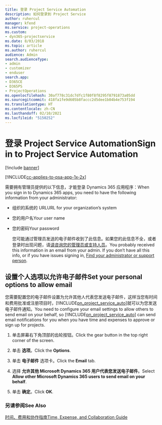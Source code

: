 ```yaml
---
title: 登录 Project Service Automation
description: 如何登录到 Project Service
author: ruhercul
manager: kfend
ms.service: project-operations
ms.custom:
- dyn365-projectservice
ms.date: 8/03/2018
ms.topic: article
ms.author: ruhercul
audience: Admin
search.audienceType:
- admin
- customizer
- enduser
search.app:
- D365CE
- D365PS
- ProjectOperations
ms.openlocfilehash: 30af778c31dc7dfc1f80f8f8295f8791873a05dd
ms.sourcegitcommit: 418fa1fe9d605b8faccc2d5dee1b04b4e753f194
ms.translationtype: HT
ms.contentlocale: zh-CN
ms.lasthandoff: 02/10/2021
ms.locfileid: "5150252"
---
```

# <a name="sign-in-to-project-service-automation"></a><span data-ttu-id="4d012-103">登录 Project Service Automation</span><span class="sxs-lookup"><span data-stu-id="4d012-103">Sign in to Project Service Automation</span></span>

[!include [banner](../includes/psa-now-project-operations.md)]

[!INCLUDE[cc-applies-to-psa-app-1x-2x](../includes/cc-applies-to-psa-app-1x-2x.md)]

<span data-ttu-id="4d012-104">需要拥有管理员提供的以下信息，才能登录 Dynamics 365 应用程序：</span><span class="sxs-lookup"><span data-stu-id="4d012-104">When you sign in to Dynamics 365 apps, you need to have the following information from your administrator:</span></span>  
  
- <span data-ttu-id="4d012-105">组织的系统的 URL</span><span class="sxs-lookup"><span data-stu-id="4d012-105">URL for your organization’s system</span></span>  
  
- <span data-ttu-id="4d012-106">您的用户名</span><span class="sxs-lookup"><span data-stu-id="4d012-106">Your user name</span></span>  
  
- <span data-ttu-id="4d012-107">您的密码</span><span class="sxs-lookup"><span data-stu-id="4d012-107">Your password</span></span>  
  
  <span data-ttu-id="4d012-108">您可能通过管理员发送的电子邮件收到了此信息。如果您的此信息不全，或者登录时出现问题，请[请咨询您的管理员或支持人员](https://docs.microsoft.com/dynamics365/customerengagement/on-premises/basics/find-administrator-support)。</span><span class="sxs-lookup"><span data-stu-id="4d012-108">You probably received this information in an email from your admin. If you don’t have all this info, or if you have issues signing in, [Find your administrator or support person](https://docs.microsoft.com/dynamics365/customerengagement/on-premises/basics/find-administrator-support).</span></span>  
  
## <a name="set-your-personal-options-to-allow-email"></a><span data-ttu-id="4d012-109">设置个人选项以允许电子邮件</span><span class="sxs-lookup"><span data-stu-id="4d012-109">Set your personal options to allow email</span></span>  
 <span data-ttu-id="4d012-110">您需要配置您的电子邮件设置为允许其他人代表您发送电子邮件，这样当您有时间和费用批准或注册项目时，[!INCLUDE[pn_project_service_auto](../includes/pn-project-service-auto.md)]就可以为您发送电子邮件通知。</span><span class="sxs-lookup"><span data-stu-id="4d012-110">You need to configure your email settings to allow others to send email on your behalf, so [!INCLUDE[pn_project_service_auto](../includes/pn-project-service-auto.md)] can send email notifications for you when you have time and expenses to approve or sign up for projects.</span></span>  
  
1.  <span data-ttu-id="4d012-111">单击屏幕右下角顶部的齿轮按钮。</span><span class="sxs-lookup"><span data-stu-id="4d012-111">Click the gear button in the top right corner of the screen.</span></span>  
  
2.  <span data-ttu-id="4d012-112">单击 **选项**。</span><span class="sxs-lookup"><span data-stu-id="4d012-112">Click the **Options**.</span></span>  
  
3.  <span data-ttu-id="4d012-113">单击 **电子邮件** 选项卡。</span><span class="sxs-lookup"><span data-stu-id="4d012-113">Click the **Email** tab.</span></span>  
  
4.  <span data-ttu-id="4d012-114">选择 **允许其他 Microsoft Dynamics 365 用户代表您发送电子邮件**。</span><span class="sxs-lookup"><span data-stu-id="4d012-114">Select **Allow other Microsoft Dynamics 365 users to send email on your behalf**.</span></span>  
  
5.  <span data-ttu-id="4d012-115">单击 **确定**。</span><span class="sxs-lookup"><span data-stu-id="4d012-115">Click **OK**.</span></span>  
  
### <a name="see-also"></a><span data-ttu-id="4d012-116">另请参阅</span><span class="sxs-lookup"><span data-stu-id="4d012-116">See Also</span></span>  
 [<span data-ttu-id="4d012-117">时间、费用和协作指南</span><span class="sxs-lookup"><span data-stu-id="4d012-117">Time, Expense, and Collaboration Guide</span></span>](../psa/time-expense-collaboration-guide.md)
